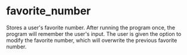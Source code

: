 # favorite_number
Stores a user's favorite number. After running the program once, the program will remember the user's input. The user is given the option to modify the favorite number, which will overwrite the previous favorite number.
